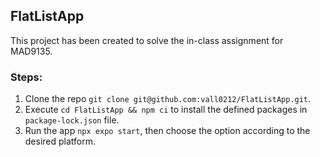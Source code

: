## FlatListApp

This project has been created to solve the in-class assignment for MAD9135.

### Steps:

1. Clone the repo `git clone git@github.com:vall0212/FlatListApp.git`.
2. Execute `cd FlatListApp && npm ci` to install the defined packages in `package-lock.json` file.
3. Run the app `npx expo start`, then choose the option according to the desired platform.
